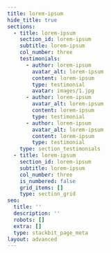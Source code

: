 ```yaml
---
title: lorem-ipsum
hide_title: true
sections:
  - title: lorem-ipsum
    section_id: lorem-ipsum
    subtitle: lorem-ipsum
    col_number: three
    testimonials:
      - author: lorem-ipsum
        avatar_alt: lorem-ipsum
        content: lorem-ipsum
        type: testimonial
        avatar: images/1.jpg
      - author: lorem-ipsum
        avatar_alt: lorem-ipsum
        content: lorem-ipsum
        type: testimonial
      - author: lorem-ipsum
        avatar_alt: lorem-ipsum
        content: lorem-ipsum
        type: testimonial
    type: section_testimonials
  - title: lorem-ipsum
    section_id: lorem-ipsum
    subtitle: lorem-ipsum
    col_number: three
    is_numbered: false
    grid_items: []
    type: section_grid
seo:
  title: ''
  description: ''
  robots: []
  extra: []
  type: stackbit_page_meta
layout: advanced
---
```

